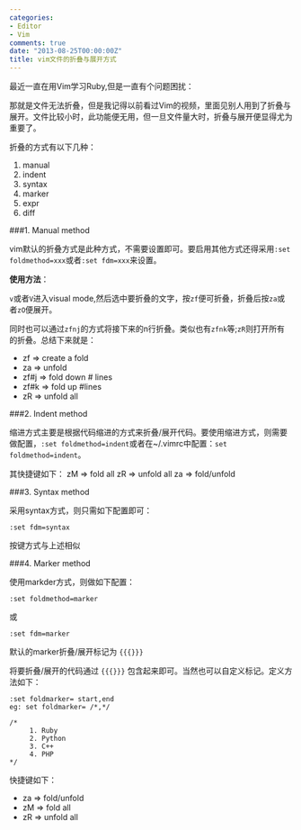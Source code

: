 ```yaml
---
categories:
- Editor
- Vim
comments: true
date: "2013-08-25T00:00:00Z"
title: vim文件的折叠与展开方式
---
```

最近一直在用Vim学习Ruby,但是一直有个问题困扰：

那就是文件无法折叠，但是我记得以前看过Vim的视频，里面见别人用到了折叠与展开。文件比较小时，此功能便无用，但一旦文件量大时，折叠与展开便显得尤为重要了。

折叠的方式有以下几种：

1. manual
2. indent
3. syntax
4. marker
5. expr
6. diff

###1. Manual method

vim默认的折叠方式是此种方式，不需要设置即可。要启用其他方式还得采用`:set foldmethod=xxx`或者`:set fdm=xxx`来设置。

**使用方法**：

`v`或者`V`进入visual mode,然后选中要折叠的文字，按`zf`便可折叠，折叠后按`za`或者`zO`便展开。

同时也可以通过`zfnj`的方式将接下来的n行折叠。类似也有`zfnk`等;`zR`则打开所有的折叠。总结下来就是：

- zf		=> create a fold
- za		=> unfold
- zf#j 	=> fold down # lines
- zf#k  => fold up #lines
- zR		=> unfold all

###2. Indent method

缩进方式主要是根据代码缩进的方式来折叠/展开代码。要使用缩进方式，则需要做配置，`:set foldmethod=indent`或者在~/.vimrc中配置：`set foldmethod=indent`。

其快捷键如下：
zM		=> fold all
zR		=> unfold all
za		=> fold/unfold

###3. Syntax method

采用syntax方式，则只需如下配置即可：

	:set fdm=syntax

按键方式与上述相似
	
###4. Marker method
 
 使用markder方式，则做如下配置：

	:set foldmethod=marker

 或
 	
	:set fdm=marker
 
默认的marker折叠/展开标记为 `{{{}}}`

将要折叠/展开的代码通过 `{{{}}}`  包含起来即可。当然也可以自定义标记。定义方法如下：

	:set foldmarker= start,end
	eg: set foldmarker= /*,*/

	/*
		 1. Ruby
		 2. Python
		 3. C++
		 4. PHP
	*/
	
快捷键如下：

- za		=> fold/unfold
- zM		=> fold all
- zR		=> unfold all

